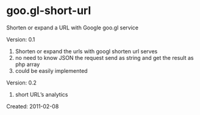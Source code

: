 goo.gl-short-url
================

Shorten or expand a URL with Google goo.gl service

Version: 0.1
1. Shorten or expand the urls with googl shorten url serves
2. no need to know JSON the request send as string and get the result as php array
3. could be easily implemented

Version: 0.2
1. short URL’s analytics
 

Created: 	2011-02-08
